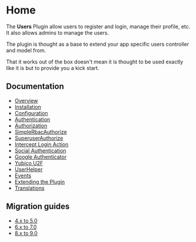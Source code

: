 Home
====

The **Users** Plugin allow users to register and login, manage their profile, etc. It also allows admins to manage the users.

The plugin is thought as a base to extend your app specific users controller and model from.

That it works out of the box doesn't mean it is thought to be used exactly like it is but to provide you a kick start.

Documentation
-------------

* [Overview](Documentation/Overview.md)
* [Installation](Documentation/Installation.md)
* [Configuration](Documentation/Configuration.md)
* [Authentication](Documentation/Authentication.md)
* [Authorization](Documentation/Authorization.md)
* [SimpleRbacAuthorize](https://github.com/CakeDC/auth/blob/master/Docs/Documentation/SimpleRbacAuthorize.md)
* [SuperuserAuthorize](https://github.com/CakeDC/auth/blob/master/Docs/Documentation/SuperuserAuthorize.md)
* [Intercept Login Action](Documentation/InterceptLoginAction.md)
* [Social Authentication](Documentation/SocialAuthenticate.md)
* [Google Authenticator](Documentation/Two-Factor-Authenticator.md)
* [Yubico U2F](Documentation/Yubico-U2F.md)
* [UserHelper](Documentation/UserHelper.md)
* [Events](Documentation/Events.md)
* [Extending the Plugin](Documentation/Extending-the-Plugin.md)
* [Translations](Documentation/Translations.md)

Migration guides
----------------

* [4.x to 5.0](Documentation/Migration/4.x-5.0.md)
* [6.x to 7.0](Documentation/Migration/6.x-7.0.md)
* [8.x to 9.0](Documentation/Migration/8.x-9.0.md)
